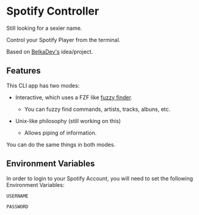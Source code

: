 # Spotify Controller

Still looking for a sexier name.

Control your Spotify Player from the terminal.

Based on [BelkaDev's](https://github.com/BelkaDev/Spotify-Headless) idea/project.


## Features

This CLI app has two modes:
- Interactive, which uses a FZF like [fuzzy finder](https://github.com/ktr0731/go-fuzzyfinder).
    - You can fuzzy find commands, artists, tracks, albuns, etc.

- Unix-like philosophy (still working on this)
    - Allows piping of information.

You can do the same things in both modes.
## Environment Variables

In order to login to your Spotify Account, you will need to set the following Environment Variables:

`USERNAME`

`PASSWORD`


